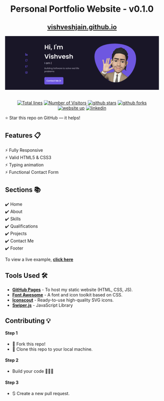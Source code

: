 <div align="center">

<h1>Personal Portfolio Website - v0.1.0</h1>

<h2>
  <a href="https://vishveshjain.github.io/">vishveshjain.github.io</a>
</h2>

<div align="center">
  <a href="https://vishveshjain.github.io/">
    <img alt="Mockup" src="https://github.com/vishveshjain/vishveshjain.github.io/blob/main/assets/img/portfolio-preview.png" />
  </a>
</div>

<br/>

<a href="https://github.com/vishveshjain/vishveshjain.github.io"><img src="https://sloc.xyz/github/thepranaygupta/thepranaygupta.github.io" alt="Total lines"></a>
<a href="https://github.com/vishveshjain/vishveshjain.github.io"><img src="https://visitor-badge.laobi.icu/badge?page_id=thepranaygupta/thepranaygupta.github.io" alt="Number of Visitors"></a>
<a href="https://github.com/vishveshjain/vishveshjain.github.io/stargazers"><img src="https://img.shields.io/github/stars/vishveshjain/vishveshjain.github.io" alt="github stars"></a>
<a href="https://github.com/vishveshjain/vishveshjain.github.io/network/members"><img src="https://img.shields.io/github/forks/vishveshjain/vishveshjain.github.io" alt="github forks"></a>
<a href="https://vishveshjain.github.io/"><img src="https://img.shields.io/badge/website-up-yellow" alt="website up"></a>
<a href="https://www.linkedin.com/in/vishvesh-jain-a11b6761/"><img src="https://img.shields.io/badge/ask%20me-linkedin-1abc9c.svg" alt="linkedin"></a>

</div>

⭐ Star this repo on GitHub — it helps!

## Features 📋

⚡️ Fully Responsive\
⚡️ Valid HTML5 & CSS3\
⚡️ Typing animation\
⚡️ Functional Contact Form

## Sections 📚

✔️ Home\
✔️ About\
✔️ Skills \
✔️ Qualifications \
✔️ Projects\
✔️ Contact Me\
✔️ Footer

To view a live example, **[click here](https://vishveshjain.github.io/)**

## Tools Used 🛠️

- [**GitHub Pages**](https://docs.github.com/en/pages) - To host my static website (HTML, CSS, JS).
- [**Font Awesome**](https://fontawesome.com/) - A font and icon toolkit based on CSS.
- [**Iconscout**](https://iconscout.com/unicons) - Ready-to-use high-quality SVG icons.
- [**Swiper.js**](https://swiperjs.com/) - JavaScript Library

## Contributing 💡

#### Step 1

- 🍴 Fork this repo!
- 👯 Clone this repo to your local machine.

#### Step 2

- Build your code 🔨🔨🔨

#### Step 3

- 🔃 Create a new pull request.
